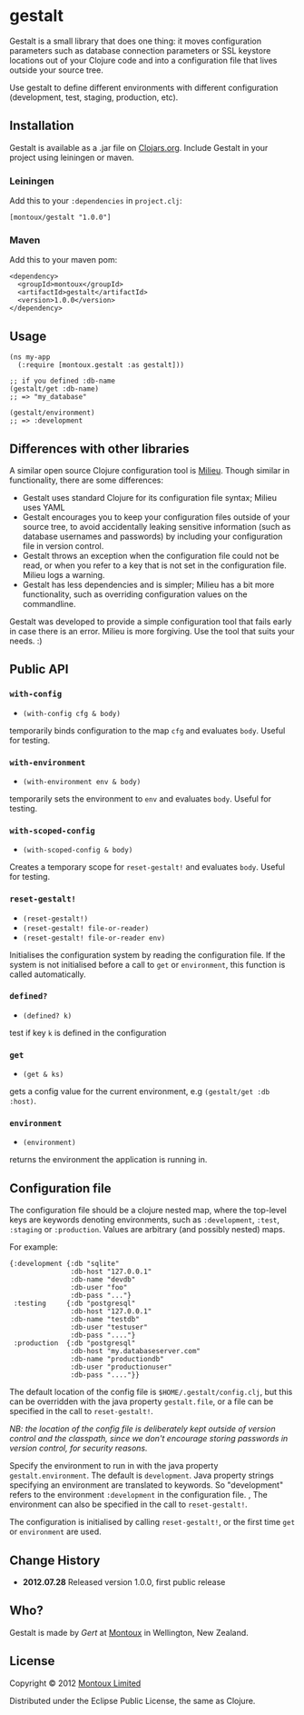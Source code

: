 # gestalt

Gestalt is a small library that does one thing: it moves configuration parameters such as database connection parameters or SSL keystore locations out of your Clojure code and into a configuration file that lives outside your source tree.

Use gestalt to define different environments with different configuration (development, test, staging, production, etc).

## Installation
Gestalt is available as a .jar file on [Clojars.org](https://clojars.org/montoux/gestalt). Include Gestalt in your project using leiningen or maven.

### Leiningen
Add this to your `:dependencies` in `project.clj`:

    [montoux/gestalt "1.0.0"]

### Maven
Add this to your maven pom:

    <dependency>
      <groupId>montoux</groupId>
      <artifactId>gestalt</artifactId>
      <version>1.0.0</version>
    </dependency>
    

## Usage

    (ns my-app
      (:require [montoux.gestalt :as gestalt]))

    ;; if you defined :db-name
    (gestalt/get :db-name)
    ;; => "my_database"

    (gestalt/environment)
    ;; => :development

## Differences with other libraries

A similar open source Clojure configuration tool is [Milieu](https://github.com/drakerlabs/milieu). Though similar in functionality, there are some differences:

 * Gestalt uses standard Clojure for its configuration file syntax; Milieu uses YAML
 * Gestalt encourages you to keep your configuration files outside of your source tree, to avoid accidentally leaking sensitive information (such as database usernames and passwords) by including your configuration file in version control.
 * Gestalt throws an exception when the configuration file could not be read, or when you refer to a key that is not set in the configuration file. Milieu logs a warning.
 * Gestalt has less dependencies and is simpler; Milieu has a bit more functionality, such as overriding configuration values on the commandline.

Gestalt was developed to provide a simple configuration tool that fails early in case there is an error. Milieu is more forgiving. Use the tool that suits your needs. :)



## Public API

### `with-config`
 * `(with-config cfg & body)`

temporarily binds configuration to the map `cfg` and evaluates `body`. Useful for testing.

### `with-environment`
 * `(with-environment env & body)`

temporarily sets the environment to `env` and evaluates `body`. Useful for testing.

### `with-scoped-config`
 * `(with-scoped-config & body)`

Creates a temporary scope for `reset-gestalt!` and evaluates `body`. Useful for testing.

### `reset-gestalt!`
 * `(reset-gestalt!)`
 * `(reset-gestalt! file-or-reader)`
 * `(reset-gestalt! file-or-reader env)`

Initialises the configuration system by reading the configuration file. If the system is not initialised before a call to `get` or `environment`, this function is called automatically.

### `defined?`
 * `(defined? k)`

test if key `k` is defined in the configuration

### `get`
 * `(get & ks)`

gets a config value for the current environment, e.g `(gestalt/get :db :host)`.

### `environment`
 * `(environment)`

returns the environment the application is running in.

## Configuration file

The configuration file should be a clojure nested map, where the
top-level keys are keywords denoting environments, such
as `:development`, `:test`, `:staging` or `:production`. Values are arbitrary (and possibly nested)
maps.

For example:

    {:development {:db "sqlite"
                   :db-host "127.0.0.1"
                   :db-name "devdb"
                   :db-user "foo"
                   :db-pass "..."}
     :testing     {:db "postgresql"
                   :db-host "127.0.0.1"
                   :db-name "testdb"
                   :db-user "testuser"
                   :db-pass "...."}
     :production  {:db "postgresql"
                   :db-host "my.databaseserver.com"
                   :db-name "productiondb"
                   :db-user "productionuser"
                   :db-pass "...."}}



The default location of the config file is `$HOME/.gestalt/config.clj`,
but this can be overridden with the java property
`gestalt.file`, or a file can be specified in the call to `reset-gestalt!`.

*NB: the location of the config file is deliberately kept outside of
version control and the classpath, since we don't encourage storing
passwords in version control, for security reasons.*

Specify the environment to run in with the java property
`gestalt.environment`. The default is `development`. Java property strings specifying an environment are translated to keywords. So "development" refers to the environment `:development` in the configuration file. , The environment can also be specified in the call to `reset-gestalt!`.

The configuration is initialised by calling `reset-gestalt!`, or the
first time `get` or `environment` are used.

## Change History

 * __2012.07.28__ Released version 1.0.0, first public release

## Who?

Gestalt is made by _Gert_ at [Montoux](http://montoux.com) in Wellington, New Zealand.

## License

Copyright © 2012 [Montoux Limited](http://montoux.com)

Distributed under the Eclipse Public License, the same as Clojure.
